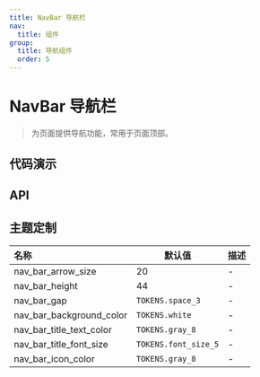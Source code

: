 ```yaml
---
title: NavBar 导航栏
nav:
  title: 组件
group:
  title: 导航组件
  order: 5
---
```


# NavBar 导航栏

> 为页面提供导航功能，常用于页面顶部。

## 代码演示

<code src="./__fixtures__/basic.tsx"></code>

## API

<API hideTitle id="NavBar"></API>

## 主题定制

| 名称                     | 默认值               | 描述 |
| :----------------------- | -------------------- | ---- |
| nav_bar_arrow_size       | 20                   | -    |
| nav_bar_height           | 44                   | -    |
| nav_bar_gap              | `TOKENS.space_3`     | -    |
| nav_bar_background_color | `TOKENS.white`       | -    |
| nav_bar_title_text_color | `TOKENS.gray_8`      | -    |
| nav_bar_title_font_size  | `TOKENS.font_size_5` | -    |
| nav_bar_icon_color       | `TOKENS.gray_8`      | -    |
